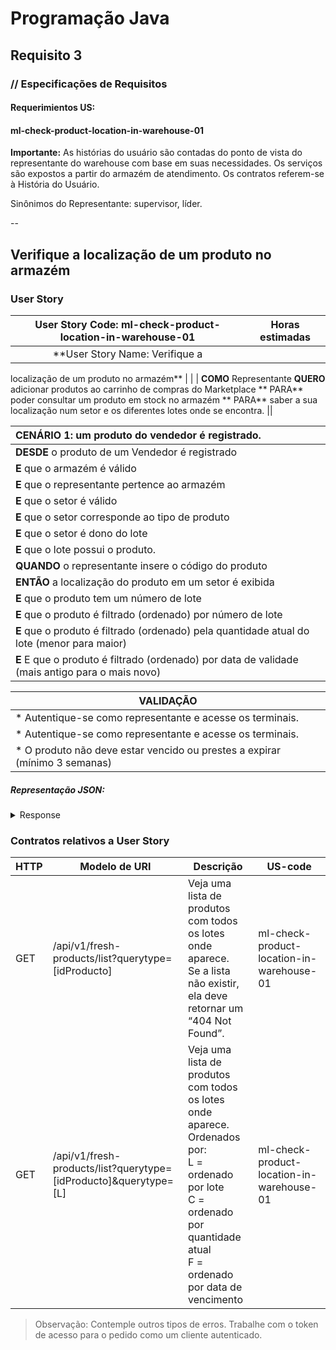 # Programação Java

## Requisito 3

### // Especificações de Requisitos

#### Requerimientos US:

#### ml-check-product-location-in-warehouse-01

**Importante:**
As histórias do usuário são contadas do ponto de vista do representante do warehouse com base em suas necessidades. Os
serviços são expostos a partir do armazém de atendimento. Os contratos referem-se à História do Usuário.

Sinônimos do Representante: supervisor, líder.

--

## Verifique a localização de um produto no armazém

### User Story

|                                                                                      User Story Code: ml-check-product-location-in-warehouse-01                                                                                       | Horas estimadas |
|:-------------------------------------------------------------------------------------------------------------------------------------------------------------------------------------------------------------------------------------:|:---------------:|
|                                                                                 **User Story Name: Verifique a

localização de um produto no armazém**                                                                                 |
| | **COMO** Representante **QUERO** adicionar produtos ao carrinho de compras do Marketplace **
PARA** poder consultar um produto em stock no armazém **
PARA** saber a sua localização num setor e os diferentes lotes onde se encontra. ||

| **CENÁRIO 1:** um produto do vendedor é registrado.                                             |
|:------------------------------------------------------------------------------------------------|
| **DESDE** o produto de um Vendedor é registrado                                                 |
| **E** que o armazém é válido                                                                    |
| **E** que o representante pertence ao armazém                                                   |
| **E** que o setor é válido                                                                      |
| **E** que o setor corresponde ao tipo de produto                                                |
| **E** que o setor é dono do lote                                                                |
| **E** que o lote possui o produto.                                                              |
| **QUANDO** o representante insere o código do produto                                           |
| **ENTÃO** a localização do produto em um setor é exibida                                        |
| **E** que o produto tem um número de lote                                                       |
| **E** que o produto é filtrado (ordenado) por número de lote                                    |
| **E** que o produto é filtrado (ordenado) pela quantidade atual do lote (menor para maior)      |
| **E** E que o produto é filtrado (ordenado) por data de validade (mais antigo para o mais novo) |

| VALIDAÇÃO                                            |
|------------------------------------------------------|
| * Autentique-se como representante e acesse os terminais. | 
| * Autentique-se como representante e acesse os terminais.                                   |
| * O produto não deve estar vencido ou prestes a expirar (mínimo 3 semanas)   |

##### Representação JSON:

<details><summary>Response</summary><p>

```JSON
{
  "section": {
    "section_code": "String",
    "warehouse_code": "String"
  },
  "product_id": "String",
  "batch_stock": [
    {
      "batch_number": "int",
      "current_quantity": "int",
      "due_date": "LocalDate"
    }
  ]
}
```

</details></p>

### Contratos relativos a User Story

| HTTP | Modelo de URI                                                    | Descrição                                                                                                                                                                          | US-code                    |
|------|------------------------------------------------------------------|------------------------------------------------------------------------------------------------------------------------------------------------------------------------------------|----------------------------|
| GET  | /api/v1/fresh-products/list?querytype=[idProducto]               | Veja uma lista de produtos com todos os lotes onde aparece.<br>Se a lista não existir, ela deve retornar um “404 Not Found”.                                                       | ml-check-product-location-in-warehouse-01 |
| GET  | /api/v1/fresh-products/list?querytype=[idProducto]&querytype=[L] | Veja uma lista de produtos com todos os lotes onde aparece.<br>Ordenados por:<br>L = ordenado por lote<br>C = ordenado por quantidade atual<br>F = ordenado por data de vencimento | ml-check-product-location-in-warehouse-01 |

> Observação:
Contemple outros tipos de erros. Trabalhe com o token de acesso para o pedido como um cliente autenticado.